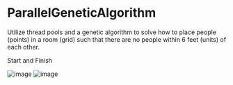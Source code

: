 # ParallelGeneticAlgorithm
Utilize thread pools and a genetic algorithm to solve how to place people (points) in a room (grid) such that there are no people within 6 feet (units) of each other.

Start and Finish

![image](https://user-images.githubusercontent.com/97318794/174986409-c5c8cd0a-6073-43ae-9cd2-2289df0cb4ff.png) ![image](https://user-images.githubusercontent.com/97318794/174986521-b9668ff9-2922-4a94-be77-cfa439904d22.png)
